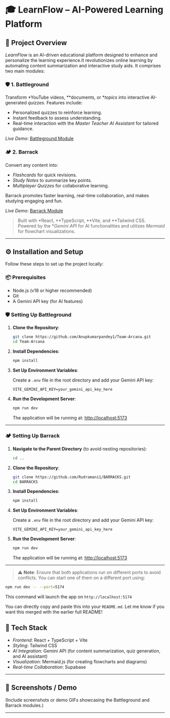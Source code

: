 # 🎓 LearnFlow – AI-Powered Learning Platform

## 📌 Project Overview

*LearnFlow* is an AI-driven educational platform designed to enhance and personalize the learning experience.It revolutionizes online learning by automating content summarization and interactive study aids. It comprises two main modules:

### 🛡 1. Battleground
Transform *YouTube videos, **documents, or **topics* into interactive AI-generated *quizzes*. Features include:
- Personalized quizzes to reinforce learning.
- Instant feedback to assess understanding.
- Real-time interaction with the *Master Teacher AI Assistant* for tailored guidance.

*Live Demo*: [Battleground Module](https://learnflowai1.netlify.app/)

### 🏕 2. Barrack
Convert any content into:
- *Flashcards* for quick revisions.
- *Study Notes* to summarize key points.
- *Multiplayer Quizzes* for collaborative learning.

Barrack promotes faster learning, real-time collaboration, and makes studying engaging and fun.

*Live Demo*: [Barrack Module](https://learnflowai2.netlify.app/)

> Built with *React, **TypeScript, **Vite, and **Tailwind CSS. Powered by the **Gemini API* for AI functionalities and utilizes *Mermaid* for flowchart visualizations.

---

## ⚙ Installation and Setup

Follow these steps to set up the project locally:

### 📦 Prerequisites
- Node.js (v18 or higher recommended)
- Git
- A Gemini API key (for AI features)



### 🛡️ Setting Up Battleground

1. **Clone the Repository**:
   ```bash
   git clone https://github.com/Anupkumarpandey1/Team-Arcana.git
   cd Team-Arcana
   ```

2. **Install Dependencies**:
   ```bash
   npm install
   ```

3. **Set Up Environment Variables**:

   Create a `.env` file in the root directory and add your Gemini API key:
   ```env
   VITE_GEMINI_API_KEY=your_gemini_api_key_here
   ```

4. **Run the Development Server**:
   ```bash
   npm run dev
   ```

   The application will be running at: [http://localhost:5173](http://localhost:5173)

---

### 🏕️ Setting Up Barrack

1. **Navigate to the Parent Directory** (to avoid nesting repositories):
   ```bash
   cd ..
   ```

2. **Clone the Repository**:
   ```bash
   git clone https://github.com/Rudramani1/BARRACKS.git
   cd BARRACKS
   ```

3. **Install Dependencies**:
   ```bash
   npm install
   ```

4. **Set Up Environment Variables**:

   Create a `.env` file in the root directory and add your Gemini API key:
   ```env
   VITE_GEMINI_API_KEY=your_gemini_api_key_here
   ```

5. **Run the Development Server**:
   ```bash
   npm run dev
   ```

   The application will be running at: [http://localhost:5173](http://localhost:5173)

---

> ⚠️ **Note**: Ensure that both applications run on different ports to avoid conflicts. You can start one of them on a different port using:
```bash
npm run dev -- --port=5174
```
This command will launch the app on `http://localhost:5174`

You can directly copy and paste this into your `README.md`. Let me know if you want this merged with the earlier full README!
## 🧰 Tech Stack

- *Frontend*: React + TypeScript + Vite
- *Styling*: Tailwind CSS
- *AI Integration*: Gemini API (for content summarization, quiz generation, and AI assistant)
- *Visualization*: Mermaid.js (for creating flowcharts and diagrams)
- *Real-time Collaboration*: Supabase

---

## 📸 Screenshots / Demo

(Include screenshots or demo GIFs showcasing the Battleground and Barrack modules.)


---
